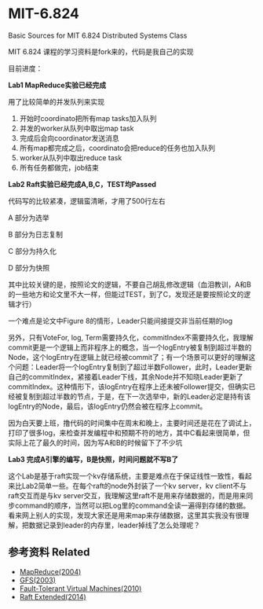 # MIT-6.824
Basic Sources for MIT 6.824 Distributed Systems Class

MIT 6.824 课程的学习资料是fork来的，代码是我自己的实现

目前进度：


**Lab1 MapReduce实验已经完成**


用了比较简单的并发队列来实现
1. 开始时coordinato把所有map tasks加入队列
2. 并发的worker从队列中取出map task
3. 完成后会向coordinator发送消息
4. 所有map都完成之后，coordinato会把reduce的任务也加入队列
5. worker从队列中取出reduce task
6. 所有任务都做完，job结束


**Lab2 Raft实验已经完成A,B,C，TEST均Passed**


代码写的比较紧凑，逻辑蛮清晰，才用了500行左右


A 部分为选举


B 部分为日志复制


C 部分为持久化


D 部分为快照


其中比较关键的是，按照论文的逻辑，不要自己胡乱修改逻辑（血泪教训，A和B的一些地方和论文里不大一样，但能过TEST，到了C，发现还是要按照论文的逻辑才行）


一个难点是论文中Figure 8的情形，Leader只能间接提交非当前任期的log


另外，只有VoteFor, log, Term需要持久化，commitIndex不需要持久化，我理解commit更是一个逻辑上而非程序上的概念，当一个logEntry被复制到超过半数的Node，这个logEntry在逻辑上就已经被commit了；有一个场景可以更好的理解这个问题：Leader将一个logEntry复制到了超过半数Follower，此时，Leader更新自己的commitIndex，紧接着Leader下线，其余Node并不知晓Leader更新了commitIndex。这种情形下，该logEntry在程序上还未被Follower提交，但确实已经被复制到超过半数的节点，于是，在下一次选举中，新的Leader必定是持有该logEntry的Node，最后，该logEntry仍然会被在程序上commit。


因为白天要上班，撸代码的时间集中在周末和晚上，主要时间还是花在了调试上，打印了很多log，来检查并发编程中和预期不符的地方，其中C看起来很简单，但实际上花了最久的时间，因为写A和B的时候留下了不少坑


**Lab3 完成A引擎的编写，B是快照，时间问题就不写B了**


这个Lab是基于raft实现一个kv存储系统，主要是难点在于保证线性一致性，看起来比Lab2简单一些。在每个raft的node外封装了一个kv server，kv client不与raft交互而是与kv server交互，我理解这里raft不是用来存储数据的，而是用来同步command的顺序，当然可以把Log里的command全读一遍得到存储的数据。看来网上别人的实现，发现大家还是用来map来存储数据，这里其实我没有很理解，把数据记录到leader的内存里，leader掉线了怎么处理呢？


## 参考资料 Related

- [MapReduce(2004)](https://pdos.csail.mit.edu/6.824/papers/mapreduce.pdf)
- [GFS(2003)](https://static.googleusercontent.com/media/research.google.com/zh-CN//archive/gfs-sosp2003.pdf)
- [Fault-Tolerant Virtual Machines(2010)](https://pdos.csail.mit.edu/6.824/papers/vm-ft.pdf)
- [Raft Extended(2014)](https://pdos.csail.mit.edu/6.824/papers/raft-extended.pdf)


